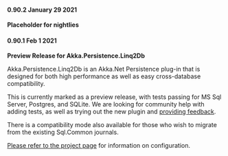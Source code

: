 #### 0.90.2 January 29 2021 ####
**Placeholder for nightlies**


#### 0.90.1 Feb 1 2021 ####
**Preview Release for Akka.Persistence.Linq2Db**

Akka.Persistence.Linq2Db is an Akka.Net Persistence plug-in that is designed for both high performance as well as easy cross-database compatibility.

This is currently marked as a preview release, with tests passing for MS Sql Server, Postgres, and SQLite. We are looking for community help with adding tests, as well as trying out the new plugin and [providing feedback](https://github.com/akkadotnet/Akka.Persistence.Linq2Db/issues).

There is a compatibility mode also available for those who wish to migrate from the existing Sql.Common journals.

[Please refer to the project page](https://github.com/akkadotnet/Akka.Persistence.Linq2Db/) for information on configuration.



